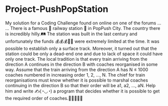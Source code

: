 # Project-PushPopStation
My solution for a Coding Challenge found on online on one of the forums
...
...
There is a famous 🚂 railway station 🚉 in PopPush City. 
The country there is incredibly hilly.🛤 The station was built in the last century and unfortunately the funds 💰💰💰💸💸 were extremely limited at the time. It was possible to establish only a surface track. Moreover, it turned out that the station could be only a dead-end one and due to lack of space it could have only one track.
The local tradition is that every train arriving from the direction A continues in the direction B with coaches reorganised in some way. Assume that the train arriving from the direction A has N ≤ 1000 coaches numbered in increasing order 1, 2, …, N. The chief for train reorganisations must know whether it is possible to marshal coaches continuing in the direction B so that their order will be a1, a2, …, aN. Help him and write ✍(◔◡◔) a program that decides whether it is possible to get the required order of coaches.🚂🚃🚃🚃🚃
